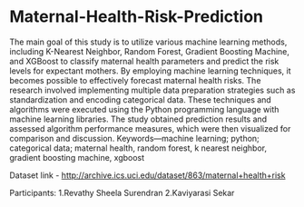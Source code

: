 # Maternal-Health-Risk-Prediction

The main goal of this study is to utilize various machine learning methods, including K-Nearest Neighbor, Random Forest, Gradient Boosting Machine, and XGBoost to classify maternal health parameters and predict the risk levels for expectant mothers. By employing machine learning techniques, it becomes possible to effectively forecast maternal health risks. The research involved implementing multiple data preparation strategies such as standardization and encoding categorical data. These techniques and algorithms were executed using the Python programming language with machine learning libraries. The study obtained prediction results and assessed algorithm performance measures, which were then visualized for comparison and discussion.
Keywords—machine learning; python; categorical data; maternal health, random forest, k nearest neighbor, gradient boosting machine, xgboost

Dataset link - http://archive.ics.uci.edu/dataset/863/maternal+health+risk

Participants:
1.Revathy Sheela Surendran
2.Kaviyarasi Sekar
